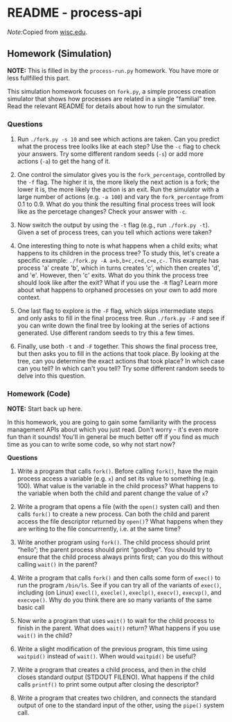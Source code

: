# README - process-api

<em>Note:</em>Copied from
[wisc.edu](https://pages.cs.wisc.edu/~remzi/OSTEP/cpu-api.pdf).

## Homework (Simulation)

**NOTE:** This is filled in by the `process-run.py` homework. You have more or
less fullfilled this part.

This simulation homework focuses on `fork.py`, a simple process creation
simulator that shows how processes are related in a single "familial" tree. Read
the relevant README for details about how to run the simulator.

### Questions

1. Run `./fork.py -s 10` and see which actions are taken. Can you predict what
   the process tree loolks like at each step? Use the `-c` flag to check your
   answers. Try some different random seeds (`-s`) or add more actions (`-a`) to
   get the hang of it.

2. One control the simulator gives you is the `fork_percentage`, controlled by
   the `-f` flag. The higher it is, the more likely the next action is a fork;
   the lower it is, the more likely the action is an exit. Run the simulator
   with a large number of actions (e.g. `-a 100`) and vary the `fork_percentage`
   from $0.1$ to $0.9$. What do you think the resulting final process trees will
   look like as the percetage changes? Check your answer with `-c`.

3. Now switch the output by using the `-t` flag (e.g., run `./fork.py -t`).
   Given a set of process trees, can you tell which actions were taken?

4. One interesting thing to note is what happens when a child exits; what
   happens to its children in the process tree? To study this, let's create a
   specific example: `./fork.py -A a+b,b+c,c+d,c+e,c-`. This example has process
   'a' create 'b', which in turns creates 'c', which then creates 'd', and 'e'.
   However, then 'c' exits. What do you think the process tree should look like
   after the exit? What if you use the `-R` flag? Learn more about what happens
   to orphaned processes on your own to add more context.

5. One last flag to explore is the `-F` flag, which skips intermediate steps and
   only asks to fill in the final process tree. Run `./fork.py -F` and see if
   you can write down the final tree by looking at the series of actions
   generated. Use different random seeds to try this a few times.

6. Finally, use both `-t` and `-F` together. This shows the final process tree,
   but then asks you to fill in the actions that took place. By looking at the
   tree, can you determine the exact actions that took place? In which case can
   you tell? In which can't you tell? Try some different random seeds to delve
   into this question.

### Homework (Code)

**NOTE:** Start back up here.

In this homework, you are going to gain some familiarity with the process
management APIs about which you just read. Don't worry - it's even more fun than
it sounds! You'll in general be much better off if you find as much time as you
can to write some code, so why not start now?

**Questions**

1. Write a program that calls `fork()`. Before calling `fork()`, have the main
   process access a variable (e.g. `x`) and set its value to something (e.g.
   100). What value is the variable in the child process? What happens to the
   variable when both the child and parent change the value of `x`?

2. Write a program that opens a file (with the `open()` systen call) and then
   calls `fork()` to create a new process. Can both the child and parent access
   the file descriptor returned by `open()`? What happens when they are writing
   to the file concurrrently, i.e. at the same time?

3. Write another program using `fork()`. The child process should print “hello”;
   the parent process should print “goodbye”. You should try to ensure that the
   child process always prints first; can you do this without calling `wait()`
   in the parent?

4. Write a program that calls `fork()` and then calls some form of `exec()` to
   run the program `/bin/ls`. See if you can try all of the variants of
   `exec()`, including (on Linux) `execl()`, `execle()`, `execlp()`, `execv()`,
   `execvp()`, and `execvpe()`. Why do you think there are so many variants of
   the same basic call

5. Now write a program that uses `wait()` to wait for the child process to
   finish in the parent. What does `wait()` return? What happens if you use
   `wait()` in the child?

6. Write a slight modification of the previous program, this time using
   `waitpid()` instead of `wait()`. When would `waitpid()` be useful?

7. Write a program that creates a child process, and then in the child closes
   standard output (STDOUT FILENO). What happens if the child calls `printf()`
   to print some output after closing the descriptor?

8. Write a program that creates two children, and connects the standard output
   of one to the standard input of the other, using the `pipe()` system call.
